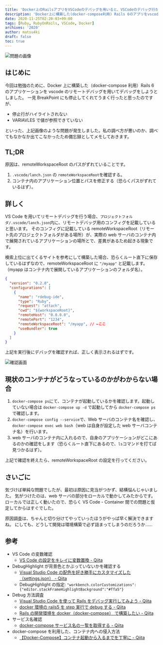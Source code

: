 ```yaml
---
title: 'Docker上のRailsアプリをVSCodeのデバッグを用いると、VSCodeのデバッグ行がハイライトされない'
description: 'Docker上に構築した(docker-compose利用) Rails 6のアプリをvscodeのリモートデバッグを用いてデバッグをしようとしました。結果として、BreakPointには停止してくれますが、停止行がハイライトされないといった問題が発生したため、原因及び解決策をメモしておきます。'
date: 2020-11-25T02:20:03+09:00
tags: [Ruby, RubyOnRails, VSCode, Docker]
archives: '2020'
author: matsu4ki
draft: false
toc: true
---
```


![問題の画像](/post/ruby/img/vscode-debug-ruby-on-docker-1.png)

## はじめに

今回は勉強のために、Docker 上に構築した（docker-compose 利用）Rails 6 のアプリケーションを vscode のリモートデバッグを用いてデバッグをしようとしました。
一見 BreakPoint にも停止してくれてうまく行ったと思ったのですが、

- 停止行がハイライトされない
- VARIAVLES で値が参照できていない

といった、上記画像のような問題が発生しました。私の調べ方が悪いのか、調べてもなかなか出てこなかったため備忘録としてメモしておきます。

## TL;DR

原因は、remoteWorkspaceRoot のパスがずれていることです。

1. `.vscode/lanch.json` の `remoteWorkspaceRoot`を確認する。
1. コンテナ内のアプリケーション位置とパスを修正する（恐らくパスがずれているはず）。

## 詳しく

VS Code を用いてリモートデバッグを行う場合、`プロジェクトフォルダ/.vscode/lanch.json`内に、リモートデバッグ用のコンフィグを記載していると思います。
そのコンフィグに記載している remoteWorkspaceRoot（リモート先のプロジェクトフォルダがある場所）が、実際の web サーバのコンテナ内で展開されているアプリケーションの場所とで、差異があるため起きる現象です。

検索上位に出てくるサイトを参考にして構築した場合、恐らくルート直下に保存しているはずなので、remoteWorkspaceRoot に `"/myapp"` と記載します。
（myapp はコンテナ内で展開しているアプリケーションのフォルダ名）。

```json
{
  "version": "0.2.0",
  "configurations": [
    {
      "name": "rdebug-ide",
      "type": "Ruby",
      "request": "attach",
      "cwd": "${workspaceRoot}",
      "remoteHost": "0.0.0.0",
      "remotePort": "1234",
      "remoteWorkspaceRoot": "/myapp", // ←ここ
      "useBundler": true
    }
  ]
}
```

上記を実行後にデバッグを確認すれば、正しく表示されるはずです。

![確認画面](/post/ruby/img/vscode-debug-ruby-on-docker-2.png)

## 現状のコンテナがどうなっているのかがわからない場合

1. `docker-compose ps`にて、コンテナが起動しているかを確認します。起動していない場合は `docker-compose up -d` で起動してから `docker-compose ps` で確認します。
1. `docker-compose config --service`で、Web サーバのコンテナ名を確認し、`docker-compose exec web bash`（web は自身が設定した web サーバコンテナ名）を行います。
1. web サーバのコンテナ内に入れるので、自身のアプリケーションがどこにあるのかの確認をします（恐らくルート直下にあるので、`ls`コマンドを打てば見つかるはず）。

上記で確認を終えたら、remoteWorkspaceRoot の設定を行ってください。

## さいごに

気づけば単純な問題でしたが、最初は原因に見当がつかず、結構悩んじゃいました。
気がつけたのは、web サーバの部分をローカルで動かしてみたからです。
ローカルでは正しく動いたので、恐らく VS Code - Container 間での問題と仮定してからはすぐでした。

原因調査は、ちゃんと切り分けてやっていったほうがやっぱ早く解決できますね。
にしても、どうして開発は環境構築で必ず詰まってしまうのだろうか……

## 参考

- VS Code の変数確認
  - [VS Code の設定をキレイに変数置換 - Qiita](https://qiita.com/ShortArrow/items/dc0c8cacd696154510f1)
- DebugHighlight が背景色とかぶっていないかを確認する
  - [Visual Studio Code の配色を好き勝手にカスタマイズした（settings.json） - Qiita](https://qiita.com/deren2525/items/6bc099ae8c05e3076055)
  - DebugHighlight の指定: `"workbench.colorCustomizations":{"editor.stackFrameHighlightBackground":"#ffa5"}`
- Debug 方法調査
  - [Visual Studio Code を使って Rails をデバッグ実行してみよう - Qiita](https://qiita.com/chimame/items/56e48ab3145312ff1786)
  - [docker 環境の rails5 を step 実行で debug する - Qiita](https://qiita.com/pocari/items/9f83573272f2a2754a76)
  - [Rails の開発環境を docker（docker-compose） で構築したい - Qiita](https://qiita.com/u9r52sld/items/ac75fdc50f3ea5bb9b6e)
- サービス名確認
  - [docker-compose サービス名の一覧を取得する - Qiita](https://qiita.com/ucan-lab/items/e64cebd3f7d062124f6b)
- docker-compose を利用した、コンテナ内への侵入方法
  - [【Docker-Compose】コンテナ起動から入るまでを丁寧に - Qiita](https://qiita.com/tsuboyataiki/items/90dbe94553d3dea39b19)
